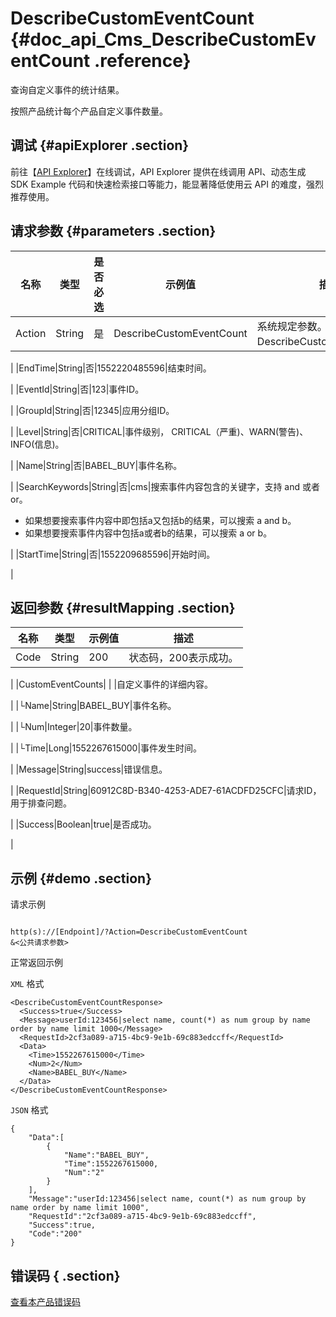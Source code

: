 # DescribeCustomEventCount {#doc_api_Cms_DescribeCustomEventCount .reference}

查询自定义事件的统计结果。

按照产品统计每个产品自定义事件数量。

## 调试 {#apiExplorer .section}

前往【[API Explorer](https://api.aliyun.com/#product=Cms&api=DescribeCustomEventCount)】在线调试，API Explorer 提供在线调用 API、动态生成 SDK Example 代码和快速检索接口等能力，能显著降低使用云 API 的难度，强烈推荐使用。

## 请求参数 {#parameters .section}

|名称|类型|是否必选|示例值|描述|
|--|--|----|---|--|
|Action|String|是|DescribeCustomEventCount|系统规定参数。取值：DescribeCustomEventCount。

 |
|EndTime|String|否|1552220485596|结束时间。

 |
|EventId|String|否|123|事件ID。

 |
|GroupId|String|否|12345|应用分组ID。

 |
|Level|String|否|CRITICAL|事件级别， CRITICAL（严重\)、WARN\(警告\)、INFO\(信息\)。

 |
|Name|String|否|BABEL\_BUY|事件名称。

 |
|SearchKeywords|String|否|cms|搜索事件内容包含的关键字，支持 and 或者 or。

 -   如果想要搜索事件内容中即包括a又包括b的结果，可以搜索 a and b。
-   如果想要搜索事件内容中包括a或者b的结果，可以搜索 a or b。

 |
|StartTime|String|否|1552209685596|开始时间。

 |

## 返回参数 {#resultMapping .section}

|名称|类型|示例值|描述|
|--|--|---|--|
|Code|String|200|状态码，200表示成功。

 |
|CustomEventCounts| | |自定义事件的详细内容。

 |
|└Name|String|BABEL\_BUY|事件名称。

 |
|└Num|Integer|20|事件数量。

 |
|└Time|Long|1552267615000|事件发生时间。

 |
|Message|String|success|错误信息。

 |
|RequestId|String|60912C8D-B340-4253-ADE7-61ACDFD25CFC|请求ID，用于排查问题。

 |
|Success|Boolean|true|是否成功。

 |

## 示例 {#demo .section}

请求示例

``` {#request_demo}

http(s)://[Endpoint]/?Action=DescribeCustomEventCount
&<公共请求参数>

```

正常返回示例

`XML` 格式

``` {#xml_return_success_demo}
<DescribeCustomEventCountResponse>
  <Success>true</Success>
  <Message>userId:123456|select name, count(*) as num group by name order by name limit 1000</Message>
  <RequestId>2cf3a089-a715-4bc9-9e1b-69c883edccff</RequestId>
  <Data>
    <Time>1552267615000</Time>
    <Num>2</Num>
    <Name>BABEL_BUY</Name>
  </Data>
</DescribeCustomEventCountResponse>

```

`JSON` 格式

``` {#json_return_success_demo}
{
	"Data":[
		{
			"Name":"BABEL_BUY",
			"Time":1552267615000,
			"Num":"2"
		}
	],
	"Message":"userId:123456|select name, count(*) as num group by name order by name limit 1000",
	"RequestId":"2cf3a089-a715-4bc9-9e1b-69c883edccff",
	"Success":true,
	"Code":"200"
}
```

## 错误码 { .section}

[查看本产品错误码](https://error-center.aliyun.com/status/product/Cms)

